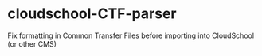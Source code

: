 # cloudschool-CTF-parser
Fix formatting in Common Transfer Files before importing into CloudSchool (or other CMS)
